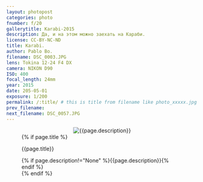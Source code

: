 ```yaml
---
layout: photopost
categories: photo
fnumber: f/20
gallerytitle: Karabi-2015
description: Да, и на этом можно заехать на Караби.
license: CC-BY-NC-ND
title: Karabi.
author: Pablo Bo.
filename: DSC_0003.JPG
lens: Tokina 12-24 F4 DX
camera: NIKON D90
ISO: 400
focal_length: 24mm
year: 2015
date: 205-05-01
exposure: 1/200
permalink: /:title/ # this is title from filename like photo_xxxxx.jpg
prev_filename: 
next_filename: DSC_0057.JPG
---
```


<figure style="">
<div id="photo" style="text-align: center;">
<img class="" src="{{ site.url }}/images/gallery/{{page.year}}/{{page.gallerytitle}}/{{page.filename}}" alt="{{page.description}}">
</div>
{% if page.title %}
<figcaption><p>{{page.title}}</p>{% if page.description!="None" %}{{page.description}}{% endif %}</figcaption>
{% endif %}
</figure>
